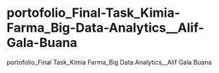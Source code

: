 # portofolio_Final-Task_Kimia-Farma_Big-Data-Analytics__Alif-Gala-Buana
portofolio_Final Task_Kimia Farma_Big Data Analytics__Alif Gala Buana
